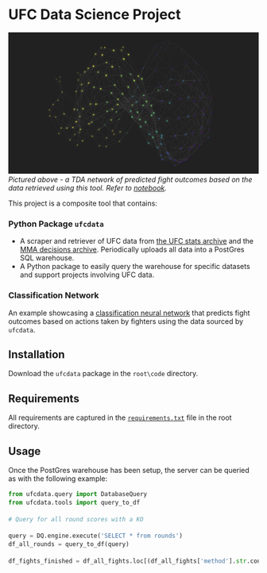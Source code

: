 # UFC Data Science Project

![TDA analysis of MLP Classification model](img/title.png)
*Pictured above - a TDA network of predicted fight outcomes based on the data retrieved using this tool. Refer to [notebook](https://github.com/neelgokhale/UFCData-Project/blob/master/code/ML%20Model.ipynb).*

This project is a composite tool that contains:

### Python Package `ufcdata`

* A scraper and retriever of UFC data from [the UFC stats archive](http://ufcstats.com/) and the [MMA decisions archive](http://www.mmadecisions.com). Periodically uploads all data into a PostGres SQL warehouse.
* A Python package to easily query the warehouse for specific datasets and support projects involving UFC data.

### Classification Network

An example showcasing a [classification neural network](https://github.com/neelgokhale/UFCData-Project/blob/master/code/ML%20Model.ipynb) that predicts fight outcomes based on actions taken by fighters using the data sourced by `ufcdata`.

## Installation

Download the `ufcdata` package in the `root\code` directory.

## Requirements

All requirements are captured in the [`requirements.txt`](https://github.com/neelgokhale/UFCData-Project/blob/master/requirements.txt) file in the root directory.

## Usage

Once the PostGres warehouse has been setup, the server can be queried as with the following example:

```python
from ufcdata.query import DatabaseQuery
from ufcdata.tools import query_to_df

# Query for all round scores with a KO

query = DQ.engine.execute('SELECT * from rounds')
df_all_rounds = query_to_df(query)

df_fights_finished = df_all_fights.loc[(df_all_fights['method'].str.contains('KO'))

```